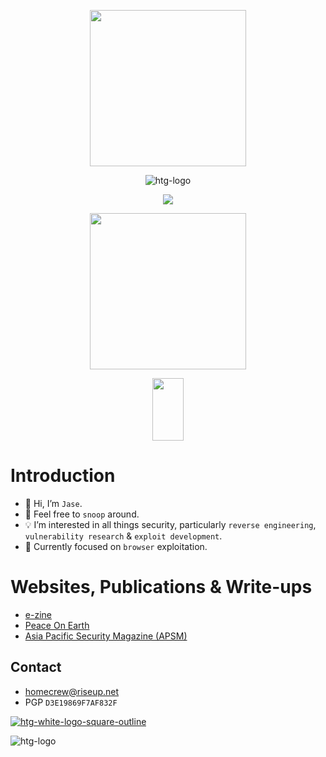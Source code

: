<p align="center">
  <img width="250" src="https://media.giphy.com/media/jIgXf4hgbHCeKiXpvt/giphy.gif">
</p>

<p align="center">
  <img src="https://media.giphy.com/media/Mige4cGk6l3Gg/giphy.gif" alt="htg-logo" border="0"></a>
</p>

<p align="center">
  <img src="https://i.ibb.co/ky27LXw/v8-logo.png">
</p>

<p align="center">
  <img width="250" src="https://i.ibb.co/hdBCw0W/htg-white-logo-square-outline.png">
</p>

<p align="center">
  <img width="50" height="100" src="https://i.ibb.co/HNS6HJ6/htg-logo.png">
</p>

# Introduction
- 👋 Hi, I’m `Jase`.
- 👀 Feel free to `snoop` around.
- 💡 I’m interested in all things security, particularly `reverse engineering`, `vulnerability research` & `exploit development`.
- 📌 Currently focused on `browser` exploitation.

# Websites, Publications & Write-ups
- [e-zine](https://ret2eax.github.io)
- [Peace On Earth](https://peace-on-earth.github.io)
- [Asia Pacific Security Magazine (APSM)](https://www.asiapacificsecuritymagazine.com/contributors/)

## Contact
- [homecrew@riseup.net](mailto:homecrew@riseup.net)
- PGP `D3E19869F7AF832F`

<!--<a href="https://ibb.co/W3vhrfM"><img src="https://i.ibb.co/ky27LXw/v8-logo.png" alt="v8-logo" border="0"></a><br /><a target='_blank' href='https://freeonlinedice.com/'>3 sided die</a><br />

<a href="https://imgbb.com/"><img src="https://i.ibb.co/3YZJmQp/logo-res.png" alt="logo-res" border="0"></a><br /><a target='_blank' href='https://freeonlinedice.com/'>3 sided die</a><br />-->


<a href="https://imgbb.com/"><img src="https://i.ibb.co/hdBCw0W/htg-white-logo-square-outline.png" alt="htg-white-logo-square-outline" border="0"></a>


<img src="https://media.giphy.com/media/Mige4cGk6l3Gg/giphy.gif" alt="htg-logo" border="0"></a>


<!--<a href="https://imgbb.com/"><img src="https://i.ibb.co/Q93XbhY/htg-black-face-mask.png" alt="htg-black-face-mask" border="0"></a>

<a href="https://ibb.co/RjCJ4cX"><img src="https://i.ibb.co/Hhr9pqc/Screenshot-2023-02-22-at-12-34-45.png" alt="Screenshot-2023-02-22-at-12-34-45" border="0"></a>-->
